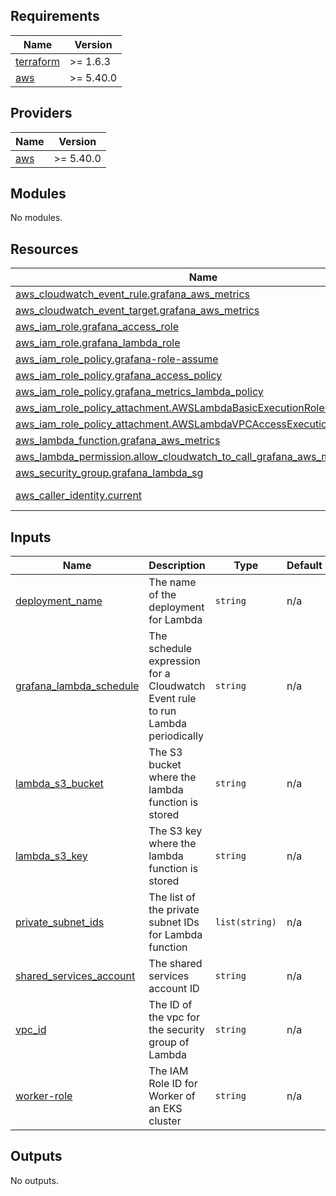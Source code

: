 ## Requirements

| Name | Version |
|------|---------|
| <a name="requirement_terraform"></a> [terraform](#requirement\_terraform) | >= 1.6.3 |
| <a name="requirement_aws"></a> [aws](#requirement\_aws) | >= 5.40.0 |

## Providers

| Name | Version |
|------|---------|
| <a name="provider_aws"></a> [aws](#provider\_aws) | >= 5.40.0 |

## Modules

No modules.

## Resources

| Name | Type |
|------|------|
| [aws_cloudwatch_event_rule.grafana_aws_metrics](https://registry.terraform.io/providers/hashicorp/aws/latest/docs/resources/cloudwatch_event_rule) | resource |
| [aws_cloudwatch_event_target.grafana_aws_metrics](https://registry.terraform.io/providers/hashicorp/aws/latest/docs/resources/cloudwatch_event_target) | resource |
| [aws_iam_role.grafana_access_role](https://registry.terraform.io/providers/hashicorp/aws/latest/docs/resources/iam_role) | resource |
| [aws_iam_role.grafana_lambda_role](https://registry.terraform.io/providers/hashicorp/aws/latest/docs/resources/iam_role) | resource |
| [aws_iam_role_policy.grafana-role-assume](https://registry.terraform.io/providers/hashicorp/aws/latest/docs/resources/iam_role_policy) | resource |
| [aws_iam_role_policy.grafana_access_policy](https://registry.terraform.io/providers/hashicorp/aws/latest/docs/resources/iam_role_policy) | resource |
| [aws_iam_role_policy.grafana_metrics_lambda_policy](https://registry.terraform.io/providers/hashicorp/aws/latest/docs/resources/iam_role_policy) | resource |
| [aws_iam_role_policy_attachment.AWSLambdaBasicExecutionRoleGrafana](https://registry.terraform.io/providers/hashicorp/aws/latest/docs/resources/iam_role_policy_attachment) | resource |
| [aws_iam_role_policy_attachment.AWSLambdaVPCAccessExecutionRoleGrafana](https://registry.terraform.io/providers/hashicorp/aws/latest/docs/resources/iam_role_policy_attachment) | resource |
| [aws_lambda_function.grafana_aws_metrics](https://registry.terraform.io/providers/hashicorp/aws/latest/docs/resources/lambda_function) | resource |
| [aws_lambda_permission.allow_cloudwatch_to_call_grafana_aws_metrics](https://registry.terraform.io/providers/hashicorp/aws/latest/docs/resources/lambda_permission) | resource |
| [aws_security_group.grafana_lambda_sg](https://registry.terraform.io/providers/hashicorp/aws/latest/docs/resources/security_group) | resource |
| [aws_caller_identity.current](https://registry.terraform.io/providers/hashicorp/aws/latest/docs/data-sources/caller_identity) | data source |

## Inputs

| Name | Description | Type | Default | Required |
|------|-------------|------|---------|:--------:|
| <a name="input_deployment_name"></a> [deployment\_name](#input\_deployment\_name) | The name of the deployment for Lambda | `string` | n/a | yes |
| <a name="input_grafana_lambda_schedule"></a> [grafana\_lambda\_schedule](#input\_grafana\_lambda\_schedule) | The schedule expression for a Cloudwatch Event rule to run Lambda periodically | `string` | n/a | yes |
| <a name="input_lambda_s3_bucket"></a> [lambda\_s3\_bucket](#input\_lambda\_s3\_bucket) | The S3 bucket where the lambda function is stored | `string` | n/a | yes |
| <a name="input_lambda_s3_key"></a> [lambda\_s3\_key](#input\_lambda\_s3\_key) | The S3 key where the lambda function is stored | `string` | n/a | yes |
| <a name="input_private_subnet_ids"></a> [private\_subnet\_ids](#input\_private\_subnet\_ids) | The list of the private subnet IDs for Lambda function | `list(string)` | n/a | yes |
| <a name="input_shared_services_account"></a> [shared\_services\_account](#input\_shared\_services\_account) | The shared services account ID | `string` | n/a | yes |
| <a name="input_vpc_id"></a> [vpc\_id](#input\_vpc\_id) | The ID of the vpc for the security group of Lambda | `string` | n/a | yes |
| <a name="input_worker-role"></a> [worker-role](#input\_worker-role) | The IAM Role ID for Worker of an EKS cluster | `string` | n/a | yes |

## Outputs

No outputs.
